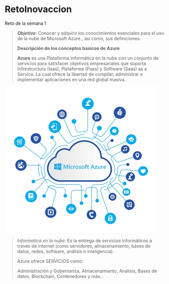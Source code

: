 # RetoInovaccion
Reto de la semana 1
>**_Objetivo_**: Conocer y adquirir los conocimientos esenciales para el uso de la nube de Microsoft Azure., así como, sus definiciones.
>
>
> **Descripción de los conceptos básicos de Azure**
>
>**Azure** es una Plataforma informática en la nube con un conjunto de servicios para satisfacer objetivos empresariales que soporta Infrestructura (Iaas), Plataforma (Paas) y Software (Saas) as a Service. La cual ofrece la libertad de compilar, administrar e implementar aplicaciones en una red global masiva.
>
![Azure](/images/azure-informacion-1.jpg)

>_Informatica en la nube:_ Es la entrega de servicios informáticos a través de internet (como servidores, almacenamiento, bases de datos, redes, software, análisis e inteligencia).
>
> Azure ofrece SERVICIOS como:
>
>Administración y Gobernanza, Almacenamiento, Análisis, Bases de datos, Blockchain, Contenedores y más...
>
>
>
